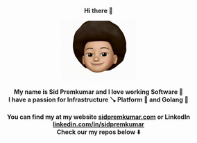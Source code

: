 <p align="center">
    <b>Hi there 👋</b>
</p>

<p align="center">
  <img src="src/memoji.gif" width=175/>
</p>

<p align="center">
    <b>My name is Sid Premkumar and I love working Software 🦾</b>
    <br/>
    <b>I have a passion for Infrastructure 🪠 Platform 🚉 and Golang 🐹</b>
    <br/>
    <br/>
    <b>You can find my at my website <a href="https://sidpremkumar.com">sidpremkumar.com</a> or LinkedIn <a href="https://www.linkedin.com/in/sidpremkumar/">linkedin.com/in/sidpremkumar</a></b>
    <br/>
    <b>Check our my repos below ⬇️</b>
</p>
